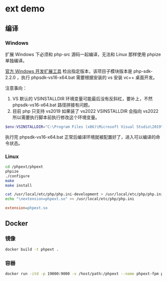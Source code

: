 # ext demo

## 编译

### Windows

扩展 Windows 下必须和 php-src 源码一起编译，无法和 Linux 那样使用 phpize 单独编译。

[官方 Windows 开发扩展工具](https://github.com/php/php-sdk-binary-tools)
检出指定版本，该项目子模块版本是 php-sdk-2.2.0 ，执行 phpsdk-vs16-x64.bat 需要根据安装的 vs 安装 vc++ 桌面开发。

注意事向：
1. VS 默认的 VSINSTALLDIR 环境变量可能最后没有反斜杠，要补上，不然 phpsdk-vs16-x64.bat 路径拼接有问题。
2. 目前 php 只支持 vs2019 如果装了 vs2022 VSINSTALLDIR 会指向 vs2022 所以需要执行脚本前执行修改这个环境变量。


```powershell
$env:VSINSTALLDIR="C:\Program Files (x86)\Microsoft Visual Studio\2019\Community\"
```

执行完 phpsdk-vs16-x64.bat 正常后编译环境就被配置好了，进入可以编译的命令状态。



### Linux

```sh
cd /phpext/phpext
phpize
./configure
make
make install
```

```sh
cat /usr/local/etc/php/php.ini-development > /usr/local/etc/php/php.ini
echo "\nextension=phpext.so" >> /usr/local/etc/php/php.ini
```

```ini
extension=phpext.so
```

## Docker

### 镜像

```sh
docker build -t phpext .
```

### 容器

```sh
docker run -itd -p 19000:9000 -v /host/path:/phpext --name phpext-fpm phpext
```